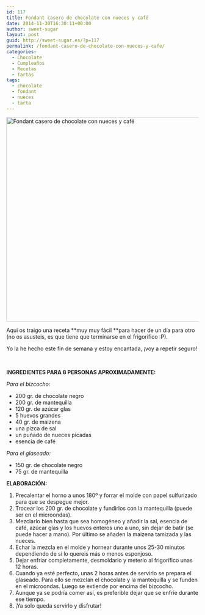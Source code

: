 ```yaml
---
id: 117
title: Fondant casero de chocolate con nueces y café
date: 2014-11-30T16:30:11+00:00
author: sweet-sugar
layout: post
guid: http://sweet-sugar.es/?p=117
permalink: /fondant-casero-de-chocolate-con-nueces-y-cafe/
categories:
  - Chocolate
  - Cumpleaños
  - Recetas
  - Tartas
tags:
  - chocolate
  - fondant
  - nueces
  - tarta
---
```

[<img class="alignnone wp-image-118 size-full" src="http://sweet-sugar.es/wp-content/uploads/2014/11/foto-fondant-chocolate.jpg" alt="Fondant casero de chocolate con nueces y café" width="700" height="535" srcset="http://sweet-sugar.es/wp-content/uploads/2014/11/foto-fondant-chocolate.jpg 700w, http://sweet-sugar.es/wp-content/uploads/2014/11/foto-fondant-chocolate-300x229.jpg 300w" sizes="(max-width: 700px) 100vw, 700px" />](http://sweet-sugar.es/wp-content/uploads/2014/11/foto-fondant-chocolate.jpg)

Aqui os traigo una receta **muy muy fácil **para hacer de un día para otro (no os asusteis, es que tiene que terminarse en el frigorífico :P).

Yo la he hecho este fin de semana y estoy encantada, ¡voy a repetir seguro!

&nbsp;

**INGREDIENTES PARA 8 PERSONAS APROXIMADAMENTE:**

_Para el bizcocho:_

  * 200 gr. de chocolate negro
  * 200 gr. de mantequilla
  * 120 gr. de azúcar glas
  * 5 huevos grandes
  * 40 gr. de maizena
  * una pizca de sal
  * un puñado de nueces picadas
  * esencia de café

_Para el glaseado:_

  * 150 gr. de chocolate negro
  * 75 gr. de mantequilla

**ELABORACIÓN:**

  1. Precalentar el horno a unos 180º y forrar el molde con papel sulfurizado para que se despegue mejor.
  2. Trocear los 200 gr. de chocolate y fundirlos con la mantequilla (puede ser en el microondas).
  3. Mezclarlo bien hasta que sea homogéneo y añadir la sal, esencia de café, azúcar glas y los huevos enteros uno a uno, sin dejar de batir (se puede hacer a mano). Por último se añaden la maizena tamizada y las nueces.
  4. Echar la mezcla en el molde y hornear durante unos 25-30 minutos dependiendo de si lo quereis más o menos esponjoso.
  5. Dejar enfriar completamente, desmoldarlo y meterlo al frigorífico unas 12 horas.
  6. Cuando ya esté perfecto, unas 2 horas antes de servirlo se prepara el glaseado. Para ello se mezclan el chocolate y la mantequilla y se funden en el microondas. Luego se extiende por encima del bizcocho.
  7. Aunque ya se podría comer así, es preferible dejar que se enfríe durante ese tiempo.
  8. ¡Ya solo queda servirlo y disfrutar!